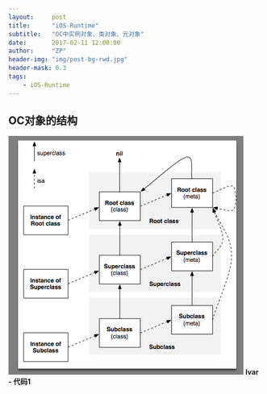 ```yaml
---
layout:     post
title:      "iOS-Runtime"
subtitle:   "OC中实例对象、类对象、元对象"
date:       2017-02-11 12:00:00
author:     "ZP"
header-img: "img/post-bg-rwd.jpg"
header-mask: 0.3
tags:
    - iOS-Runtime
---
```


## OC对象的结构

![](/img/iOS/RunTime_1.png)
**Ivar - 代码1**

```

```




